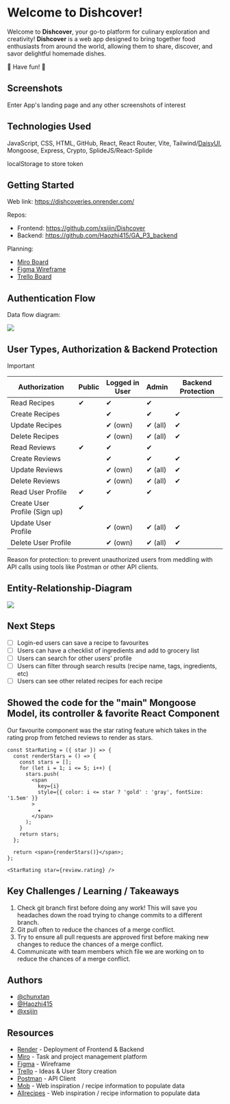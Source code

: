 # Welcome to Dishcover!

Welcome to **Dishcover**, your go-to platform for culinary exploration and creativity! **Dishcover** is a web app designed to bring together food enthusiasts from around the world, allowing them to share, discover, and savor delightful homemade dishes.

:cherries: Have fun! :carrot:

## Screenshots

Enter App's landing page and any other screenshots of interest

## Technologies Used

JavaScript, CSS, HTML, GitHub, React, React Router, Vite, Tailwind/[DaisyUI](https://daisyui.com/), Mongoose, Express, Crypto, SplideJS/React-Splide

localStorage to store token

## Getting Started

Web link: https://dishcoveries.onrender.com/

Repos:
* Frontend: https://github.com/xsijin/Dishcover
* Backend: https://github.com/Haozhi415/GA_P3_backend 

Planning:
* [Miro Board](https://miro.com/app/board/uXjVN9wiZ8c=/)
* [Figma Wireframe](https://www.figma.com/file/jmQyhu4rRCjEOahmJ2iO0Q/Project-3?type=design&mode=design&t=FHnU6fG21cagAsb2-0)
* [Trello Board](https://trello.com/b/dccanYjz/project3-rox)

## Authentication Flow

Data flow diagram:

<img src="/assets/images/data_flow_diagram.png">

## User Types, Authorization & Backend Protection

> [!IMPORTANT]
> | Authorization     | Public         | Logged in User | Admin          | Backend Protection |
> | ----------------- | --------------| -------------- | -------------- | -------------- |
> | Read Recipes      | ✔             | ✔             | ✔              |                |
> | Create Recipes    |               | ✔              | ✔              | ✔              |
> | Update Recipes    |               | ✔ (own)        | ✔ (all)        | ✔             |
> | Delete Recipes    |               | ✔ (own)        | ✔ (all)        | ✔             |
> | Read Reviews      | ✔             | ✔             | ✔              |                |
> | Create Reviews    |               | ✔              | ✔              | ✔              |
> | Update Reviews    |               | ✔ (own)        | ✔ (all)        | ✔              |
> | Delete Reviews    |               | ✔ (own)        | ✔ (all)        | ✔              |
> | Read User Profile | ✔             | ✔             | ✔              |                |
> | Create User Profile (Sign up) | ✔ |                |                |                 |
> | Update User Profile  |             | ✔ (own)       | ✔ (all)        | ✔             |
> | Delete User Profile  |             | ✔ (own)       | ✔ (all)        | ✔             |


Reason for protection: to prevent unauthorized users from meddling with API calls using tools like Postman or other API clients.

## Entity-Relationship-Diagram

<img src="/assets/images/ERD.png">

## Next Steps

- [ ] Login-ed users can save a recipe to favourites
- [ ] Users can have a checklist of ingredients and add to grocery list
- [ ] Users can search for other users' profile
- [ ] Users can filter through search results (recipe name, tags, ingredients, etc)
- [ ] Users can see other related recipes for each recipe

## Showed the code for the "main" Mongoose Model, its controller & favorite React Component

Our favourite component was the star rating feature which takes in the rating prop from fetched reviews to render as stars.

```
const StarRating = ({ star }) => {
  const renderStars = () => {
    const stars = [];
    for (let i = 1; i <= 5; i++) {
      stars.push(
        <span
          key={i}
          style={{ color: i <= star ? 'gold' : 'gray', fontSize: '1.5em' }}
        >
          ★
        </span>
      );
    }
    return stars;
  };

  return <span>{renderStars()}</span>;
};
```

```
<StarRating star={review.rating} />
```

## Key Challenges / Learning / Takeaways

1. Check git branch first before doing any work! This will save you headaches down the road trying to change commits to a different branch.
2. Git pull often to reduce the chances of a merge conflict.
3. Try to ensure all pull requests are approved first before making new changes to reduce the chances of a merge conflict.
4. Communicate with team members which file we are working on to reduce the chances of a merge conflict.

## Authors

- [@chunxtan](https://github.com/chunxtan)
- [@Haozhi415](https://github.com/Haozhi415)
- [@xsijin](https://github.com/xsijin)

## Resources

- [Render](https://render.com/) - Deployment of Frontend & Backend
- [Miro](https://miro.com) - Task and project management platform
- [Figma](https://figma.com) - Wireframe
- [Trello](https://trello.com) - Ideas & User Story creation
- [Postman](https://www.postman.com) - API Client
- [Mob](https://www.mob.co.uk/) - Web inspiration / recipe information to populate data
- [Allrecipes](https://www.allrecipes.com/) - Web inspiration / recipe information to populate data